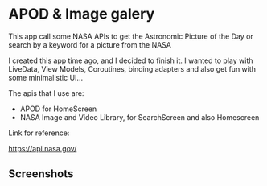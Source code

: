 # APOD & Image galery

This app call some NASA APIs to get the Astronomic Picture of the Day or search by a keyword for a picture from the NASA

I created this app time ago, and I decided to finish it. I wanted to play with LiveData, View Models, Coroutines, binding adapters and also get fun with some minimalistic UI...

The apis that I use are:

* APOD for HomeScreen
* NASA Image and Video Library, for SearchScreen and also Homescreen

Link for reference:

https://api.nasa.gov/

## Screenshots
